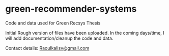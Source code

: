 # green-recommender-systems
Code and data used for Green Recsys Thesis


Initial Rough version of files have been uploaded. In the coming days/time, I will
add documentation/cleanup the code and data.



Contact details: Raoulkalisv@gmail.com